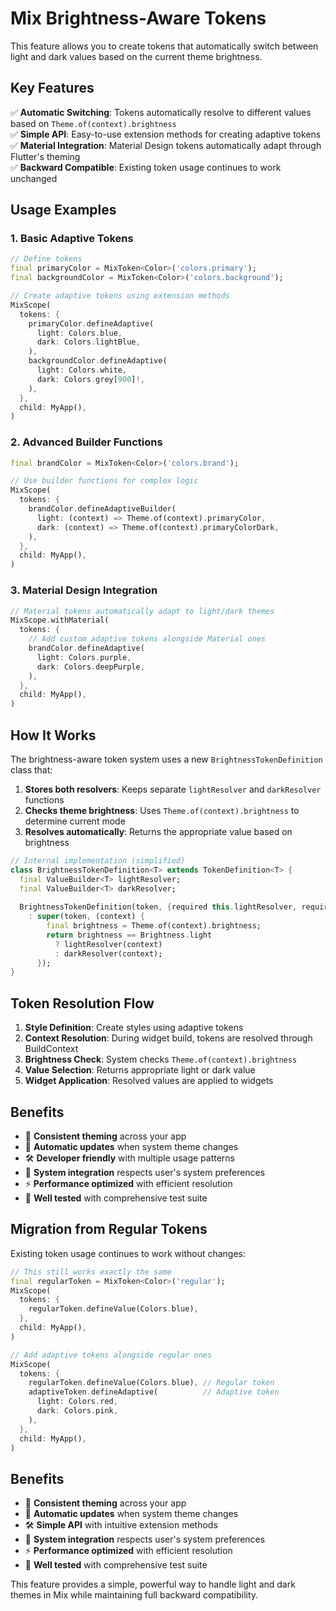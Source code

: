 # Mix Brightness-Aware Tokens

This feature allows you to create tokens that automatically switch between light and dark values based on the current theme brightness.

## Key Features

✅ **Automatic Switching**: Tokens automatically resolve to different values based on `Theme.of(context).brightness`  
✅ **Simple API**: Easy-to-use extension methods for creating adaptive tokens  
✅ **Material Integration**: Material Design tokens automatically adapt through Flutter's theming  
✅ **Backward Compatible**: Existing token usage continues to work unchanged  

## Usage Examples

### 1. Basic Adaptive Tokens

```dart
// Define tokens
final primaryColor = MixToken<Color>('colors.primary');
final backgroundColor = MixToken<Color>('colors.background');

// Create adaptive tokens using extension methods
MixScope(
  tokens: {
    primaryColor.defineAdaptive(
      light: Colors.blue,
      dark: Colors.lightBlue,
    ),
    backgroundColor.defineAdaptive(
      light: Colors.white,
      dark: Colors.grey[900]!,
    ),
  },
  child: MyApp(),
)
```

### 2. Advanced Builder Functions

```dart
final brandColor = MixToken<Color>('colors.brand');

// Use builder functions for complex logic
MixScope(
  tokens: {
    brandColor.defineAdaptiveBuilder(
      light: (context) => Theme.of(context).primaryColor,
      dark: (context) => Theme.of(context).primaryColorDark,
    ),
  },
  child: MyApp(),
)
```

### 3. Material Design Integration

```dart
// Material tokens automatically adapt to light/dark themes
MixScope.withMaterial(
  tokens: {
    // Add custom adaptive tokens alongside Material ones
    brandColor.defineAdaptive(
      light: Colors.purple,
      dark: Colors.deepPurple,
    ),
  },
  child: MyApp(),
)
```

## How It Works

The brightness-aware token system uses a new `BrightnessTokenDefinition` class that:

1. **Stores both resolvers**: Keeps separate `lightResolver` and `darkResolver` functions
2. **Checks theme brightness**: Uses `Theme.of(context).brightness` to determine current mode
3. **Resolves automatically**: Returns the appropriate value based on brightness

```dart
// Internal implementation (simplified)
class BrightnessTokenDefinition<T> extends TokenDefinition<T> {
  final ValueBuilder<T> lightResolver;
  final ValueBuilder<T> darkResolver;
  
  BrightnessTokenDefinition(token, {required this.lightResolver, required this.darkResolver})
    : super(token, (context) {
        final brightness = Theme.of(context).brightness;
        return brightness == Brightness.light 
          ? lightResolver(context) 
          : darkResolver(context);
      });
}
```

## Token Resolution Flow

1. **Style Definition**: Create styles using adaptive tokens
2. **Context Resolution**: During widget build, tokens are resolved through BuildContext
3. **Brightness Check**: System checks `Theme.of(context).brightness`
4. **Value Selection**: Returns appropriate light or dark value
5. **Widget Application**: Resolved values are applied to widgets

## Benefits

- 🎨 **Consistent theming** across your app
- 🔄 **Automatic updates** when system theme changes
- 🛠️ **Developer friendly** with multiple usage patterns
- 📱 **System integration** respects user's system preferences
- ⚡ **Performance optimized** with efficient resolution
- 🧪 **Well tested** with comprehensive test suite

## Migration from Regular Tokens

Existing token usage continues to work without changes:

```dart
// This still works exactly the same
final regularToken = MixToken<Color>('regular');
MixScope(
  tokens: {
    regularToken.defineValue(Colors.blue),
  },
  child: MyApp(),
)

// Add adaptive tokens alongside regular ones
MixScope(
  tokens: {
    regularToken.defineValue(Colors.blue), // Regular token
    adaptiveToken.defineAdaptive(          // Adaptive token
      light: Colors.red,
      dark: Colors.pink,
    ),
  },
  child: MyApp(),
)
```

## Benefits

- 🎨 **Consistent theming** across your app
- 🔄 **Automatic updates** when system theme changes  
- 🛠️ **Simple API** with intuitive extension methods
- 📱 **System integration** respects user's system preferences
- ⚡ **Performance optimized** with efficient resolution
- 🧪 **Well tested** with comprehensive test suite

This feature provides a simple, powerful way to handle light and dark themes in Mix while maintaining full backward compatibility.